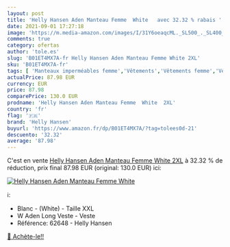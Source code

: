 ```yaml
---
layout: post
title: 'Helly Hansen Aden Manteau Femme  White   avec 32.32 % rabais '
date: 2021-09-01 17:27:18
image: 'https://m.media-amazon.com/images/I/31Y6oeaqcML._SL500_._SL400_.jpg'
comments: true
category: ofertas
author: 'tole.es'
slug: 'B01ET4MX7A-fr Helly Hansen Aden Manteau Femme White 2XL'
sku: 'B01ET4MX7A-fr'
tags: [ 'Manteaux imperméables femme','Vêtements','Vêtements femme','Vêtements imperméables femme','helly hansen', ]
actualPrice: 87.98 EUR
currency: EUR
price: 87.98
comparePrice: 130.0 EUR
prodname: 'Helly Hansen Aden Manteau Femme  White  2XL'
country: 'fr'
flag: '🇫🇷'
brand: 'Helly Hansen'
buyurl: 'https://www.amazon.fr/dp/B01ET4MX7A/?tag=tolees0d-21'
descuento: '32.32'
average: '87.98'
---
```


C'est en vente [Helly Hansen Aden Manteau Femme  White  2XL](https://www.amazon.fr/dp/B01ET4MX7A/?tag=tolees0d-21)  à  32.32 % de réduction, prix final  87.98 EUR (original: 130.0 EUR) ici:

[![Helly Hansen Aden Manteau Femme  White  ](https://m.media-amazon.com/images/I/31Y6oeaqcML._SL500_._SL400_.jpg)](https://www.amazon.fr/dp/B01ET4MX7A/?tag=tolees0d-21)

ℹ️:

- Blanc - (White) - Taille XXL
- W Aden Long Veste - Veste
- Référence: 62648 - Helly Hansen

[🛒 Achète-le!!](https://www.amazon.fr/dp/B01ET4MX7A/?tag=tolees0d-21)
